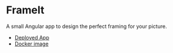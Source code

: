 # FrameIt

A small Angular app to design the perfect framing for your picture.

- [Deployed App](https://jd-frame-it.web.app/) 
- [Docker image](https://hub.docker.com/repository/docker/juliendosiere/frame-it)
